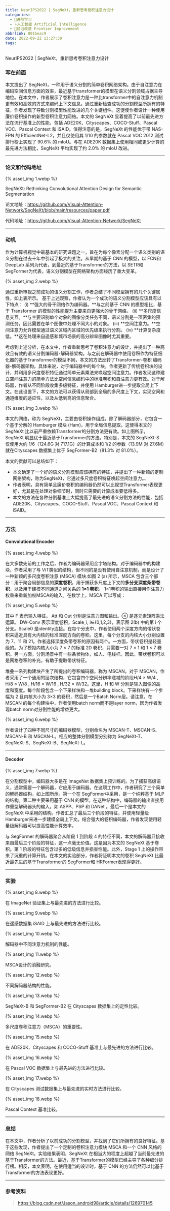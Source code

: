 ```yaml
---
title: NeurIPS2022 | SegNeXt，重新思考卷积注意力设计
categories:
  - 🌙进阶学习
  - ⭐人工智能 Artificial Intelligence
  - 💫前沿改进 Frontier Improvement
abbrlink: 801beac9
date: 2022-09-22 13:27:50
tags:
---
```


NeurIPS2022 | SegNeXt，重新思考卷积注意力设计

### 写在前面

本文提出了 SegNeXt，一种用于语义分割的简单卷积网络架构。由于自注意力在编码空间信息方面的效率，最近基于transformer的模型在语义分割领域占据主导地位。在本文中，作者展示了卷积注意力是一种比transformer中的自注意力机制更有效和高效的方式来编码上下文信息。通过重新检查成功的分割模型所拥有的特征，作者发现了导致分割模型性能改进的几个关键组件。这促使作者设计一种使用廉价卷积操作的新型卷积注意力网络。本文的 SegNeXt 显着提高了以前最先进方法在流行基准上的性能，包括 ADE20K、Cityscapes、COCO-Stuff、Pascal VOC、Pascal Context 和 iSAID。值得注意的是，SegNeXt 的性能优于带 NAS-FPN 的 EfficientNet-L2，并且仅使用其 1/10 的参数就在 Pascal VOC 2012 测试排行榜上实现了 90.6% 的 mIoU。与在 ADE20K 数据集上使用相同或更少计算的最先进方法相比，SegNeXt 平均实现了约 2.0% 的 mIoU 改进。

<!--more-->

***

### 论文和代码地址

{% asset_img 1.webp %}

SegNeXt: Rethinking Convolutional Attention Design for Semantic Segmentation

论文地址：<https://github.com/Visual-Attention-Network/SegNeXt/blob/main/resources/paper.pdf>

代码地址：<https://github.com/Visual-Attention-Network/SegNeXt>

***

### 动机

作为计算机视觉中最基本的研究课题之一，旨在为每个像素分配一个语义类别的语义分割在过去十年中引起了极大的关注。从早期的基于 CNN 的模型，以 FCN和 DeepLab 系列为代表，到最近的基于Transformer的方法，以 SETR和SegFormer为代表，语义分割模型在网络架构方面经历了重大变革。

{% asset_img 2.webp %}

通过重新审视之前成功的语义分割工作，作者总结了不同模型拥有的几个关键属性，如上表所示。 基于上述观察，作者认为一个成功的语义分割模型应该具有以下特点： (i) **强大的骨干网络作为编码器。**与之前基于 CNN 的模型相比，基于 Transformer 的模型的性能提升主要来自更强大的骨干网络。 (ii) **多尺度信息交互。**与主要识别单个对象的图像分类任务不同，语义分割是一项密集的预测任务，因此需要在单个图像中处理不同大小的对象。 (iii) **空间注意力。**空间注意力允许模型通过语义区域内区域的优先级来执行分割。 (iv) **计算复杂度低。**这在处理来自遥感和城市场景的高分辨率图像时尤其重要。

考虑到上述分析，在本文中，作者重新思考了卷积注意力的设计，并提出了一种高效且有效的语义分割编码器-解码器架构。与之前在解码器中使用卷积作为特征细化器的基于Transformer的模型不同，本文的方法反转了Transformer-卷积 编码器-解码器架构。具体来说，对于编码器中的每个块，作者更新了传统卷积块的设计，并利用多尺度卷积特征通过简单元素乘法来唤起空间注意力。作者发现这种建立空间注意力的简单方法比空间信息编码中的标准卷积和自注意力更有效。对于解码器，作者从不同阶段收集多级特征，并使用 Hamburger进一步提取全局上下文。在此设置下，本文的方法可以获得从局部到全局的多尺度上下文，实现空间和通道维度的适应性，以及从低到高的信息聚合。

{% asset_img 3.webp %}

本文的网络，称为 SegNeXt，主要由卷积操作组成，除了解码器部分，它包含一个基于分解的 Hamburger 模块 (Ham)，用于全局信息提取。这使得本文的 SegNeXt 比以前严重依赖Transformer的分割方法更有效。如上图所示，SegNeXt 明显优于最近基于Transformer的方法。特别是，本文的 SegNeXt-S 仅使用大约 1/6（124.6G 对 717.1G）的计算成本和 1/2 的参数（13.9M 对 27.6M）就在Cityscapes 数据集上优于 SegFormer-B2（81.3% 对 81.0%）。

本文的贡献可以总结如下：
- 本文确定了一个好的语义分割模型应该拥有的特征，并提出了一种新颖的定制网络架构，称为SegNeXt，它通过多尺度卷积特征唤起空间注意力。、
- 作者表明，具有简单且廉价卷积的编码器仍然可以比视觉Transformer表现更好，尤其是在处理对象细节时，同时它需要的计算成本要低得多。
- 本文的方法在各种分割基准上大幅提高了最先进的语义分割方法的性能，包括 ADE20K、Cityscapes、COCO-Stuff、Pascal VOC、Pascal Context 和 iSAID。

***

### 方法

#### Convolutional Encoder

{% asset_img 4.webp %}

在大多数先前的工作之后，作者为编码器采用金字塔结构。对于编码器中的构建块，作者采用了与 ViT类似的结构，但不同的是没有使用自注意机制，而是设计了一种新颖的多尺度卷积注意 (MSCA) 模块.如图 2 (a) 所示，MSCA 包含三个部分：用于聚合局部信息的**深度卷积**，用于捕获多尺度上下文的**多分支深度条带卷积**，以及用于建模不同通道之间关系的 **1×1 卷积**。 1×1卷积的输出直接用作注意力权重来重新加权MSCA的输入。在数学上，MSCA 可以写成：

{% asset_img 5.webp %}

其中 F 表示输入特征。 Att 和 Out 分别是注意力图和输出。⊗ 是逐元素矩阵乘法运算。 DW-Conv 表示深度卷积，Scale_i, i∈{0,1,2,3}，表示图 2(b) 中的第 i 个分支。Scale0 是identity连接。在每个分支中，作者使用两个深度方向的带状卷积来逼近具有大内核的标准深度方向的卷积。这里，每个分支的内核大小分别设置为 7、11 和 21。作者选择深度条带卷积的原因有两个。一方面，带状卷积是轻量级的。为了模拟内核大小为 7 × 7 的标准 2D 卷积，只需要一对 7 × 1 和 1 × 7 卷积。另一方面，分割场景中有一些条状物体，如人、电线杆。因此，带状卷积可以是网格卷积的补充，有助于提取带状特征。

堆叠一系列构建块产生了所提出的卷积编码器，称为 MSCAN。对于 MSCAN，作者采用了一个通用的层次结构，它包含四个空间分辨率递减的阶段H/4 × W/4 , H/8 × W/8 , H/16 × W/16 , H/32 × W/32。这里，H 和 W 分别是输入图像的高度和宽度。每个阶段包含一个下采样块和一堆building block。下采样块有一个步幅为 2 且内核大小为 3×3 的卷积，然后是一个Batch Norm层。请注意，在 MSCAN 的每个构建块中，作者使用batch norm而不是layer norm，因为作者发现batch norm对分割性能的增益更大。

{% asset_img 6.webp %}

作者设计了四种不同尺寸的编码器模型，分别命名为 MSCAN-T、MSCAN-S、MSCAN-B 和 MSCAN-L。相应的整体分割模型分别称为 SegNeXt-T、SegNeXt-S、SegNeXt-B、SegNeXt-L。

***

#### Decoder

{% asset_img 7.webp %}

在分割模型中，编码器大多是在 ImageNet 数据集上预训练的。为了捕获高级语义，通常需要一个解码器，它应用于编码器。在这项工作中，作者研究了三个简单的解码器结构，如上图所示。第一个在 SegFormer中采用，是一个纯粹基于 MLP 的结构。第二种主要采用基于 CNN 的模型。在这种结构中，编码器的输出直接用作重型解码器头的输入，如 ASPP、PSP 和 DANet 。最后一个是本文的 SegNeXt 中采用的结构。作者汇总了最后三个阶段的特征，并使用轻量级 Hamburger来进一步建模全局上下文。结合强大的卷积编码器，作者发现使用轻量级解码器可以提高性能计算效率。

与 SegFormer 的解码器聚合从阶段 1 到阶段 4 的特征不同，本文的解码器只接收来自最后三个阶段的特征，这一点毫无价值。这是因为本文的 SegNeXt 基于卷积。第 1 阶段的特征包含过多的低级信息并损害性能。此外，Stage 1 上的操作带来了沉重的计算开销。在本文的实验部分，作者将证明本文的卷积 SegNeXt 比最近最先进的基于Transformer的 SegFormer和 HRFormer表现得更好。

***

### 实验

{% asset_img 8.webp %}

在 ImageNet 验证集上与最先进的方法进行比较。

{% asset_img 9.webp %}

在遥感数据集 iSAID 上与最先进的方法进行比较。

{% asset_img 10.webp %}

解码器中不同注意力机制的性能。

{% asset_img 11.webp %}

MSCA设计的消融研究。

{% asset_img 12.webp %}

不同解码器结构的性能。

{% asset_img 13.webp %}

SegNeXt-B 和 SegFormer-B2 在 Cityscapes 数据集上的定性比较。

{% asset_img 14.webp %}

多尺度卷积注意力（MSCA）的重要性。

{% asset_img 15.webp %}

在 ADE20K、Cityscapes 和 COCO-Stuff 基准上与最先进的方法进行比较。

{% asset_img 16.webp %}

在 Pascal VOC 数据集上与最先进的方法进行比较。

{% asset_img 17.webp %}

在 Cityscapes 测试数据集上与最先进的实时方法进行比较。

{% asset_img 18.webp %}

Pascal Context 基准比较。

***

### 总结

在本文中，作者分析了以前成功的分割模型，并找到了它们所拥有的良好特征。基于这些发现，作者提出了一个定制的卷积注意力模块 MSCA 和一个 CNN 风格的网络 SegNeXt。实验结果表明，SegNeXt 在相当大的程度上超越了当前最先进的基于Transformer的方法。最近，基于Transformer的模型已经主导了各种细分排行榜。相反，本文表明，在使用适当的设计时，基于 CNN 的方法仍然可以比基于Transformer的方法表现更好。

***

### 参考资料

> <https://blog.csdn.net/Jason_android98/article/details/126970145>
